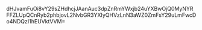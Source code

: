 dHJvamFuOi8vY29sZHdhcjJAanAuc3dpZnRmYWxjb24uYXBwOjQ0MyNYRFFZLUpQCnRyb2phbjovL2NvbGR3YXIyQHVzLnN3aWZ0ZmFsY29uLmFwcDo4NDQzI1hEUVktVVM=
